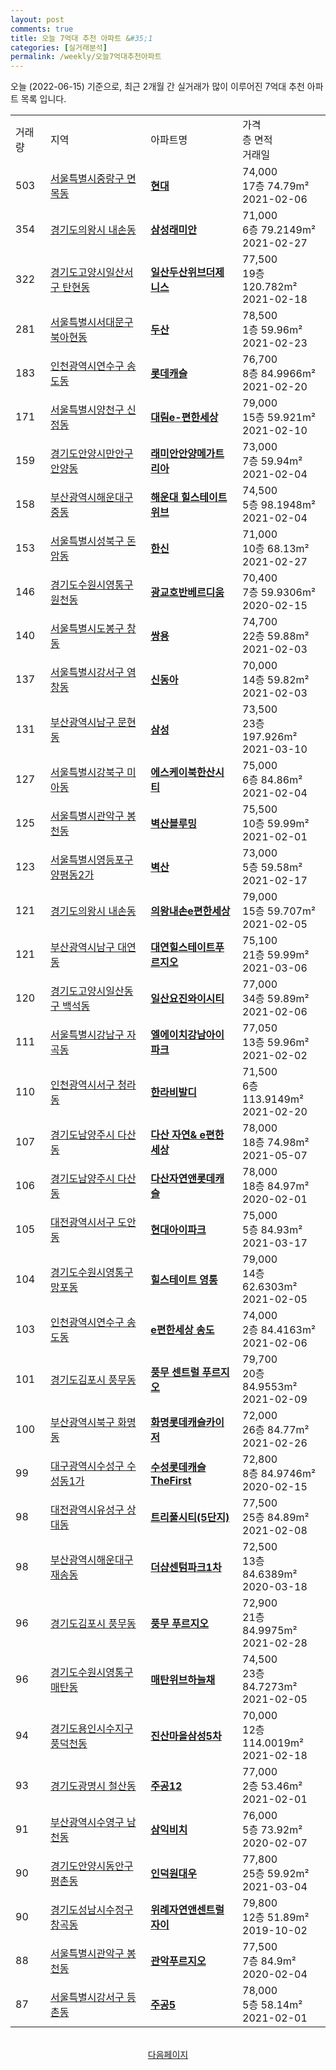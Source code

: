 ```yaml
---
layout: post
comments: true
title: 오늘 7억대 추천 아파트 &#35;1
categories: [실거래분석]
permalink: /weekly/오늘7억대추천아파트
---
```


오늘 (2022-06-15) 기준으로, 최근 2개월 간 실거래가 많이 이루어진 7억대 추천 아파트 목록 입니다.

<table class="sortable">
  <tr>
    <td>거래량</td>
    <td>지역</td>
    <td>아파트명</td>
    <td>가격<br>층 면적<br>거래일</td>
  </tr>

  <tr class="item">
    <td>503</td>
    <td><a href="/apt/서울특별시중랑구면목동">서울특별시중랑구 면목동</a></td>
    <td style="font-weight: bold;"><a href="/apt/서울특별시중랑구면목동현대">현대</a></td>
    <td>74,000<br>17층  74.79m²<br>2021-02-06</td>
  </tr>

  <tr class="item">
    <td>354</td>
    <td><a href="/apt/경기도의왕시내손동">경기도의왕시 내손동</a></td>
    <td style="font-weight: bold;"><a href="/apt/경기도의왕시내손동삼성래미안">삼성래미안</a></td>
    <td>71,000<br>6층  79.2149m²<br>2021-02-27</td>
  </tr>

  <tr class="item">
    <td>322</td>
    <td><a href="/apt/경기도고양시일산서구탄현동">경기도고양시일산서구 탄현동</a></td>
    <td style="font-weight: bold;"><a href="/apt/경기도고양시일산서구탄현동일산두산위브더제니스">일산두산위브더제니스</a></td>
    <td>77,500<br>19층  120.782m²<br>2021-02-18</td>
  </tr>

  <tr class="item">
    <td>281</td>
    <td><a href="/apt/서울특별시서대문구북아현동">서울특별시서대문구 북아현동</a></td>
    <td style="font-weight: bold;"><a href="/apt/서울특별시서대문구북아현동두산">두산</a></td>
    <td>78,500<br>1층  59.96m²<br>2021-02-23</td>
  </tr>

  <tr class="item">
    <td>183</td>
    <td><a href="/apt/인천광역시연수구송도동">인천광역시연수구 송도동</a></td>
    <td style="font-weight: bold;"><a href="/apt/인천광역시연수구송도동롯데캐슬">롯데캐슬</a></td>
    <td>76,700<br>8층  84.9966m²<br>2021-02-20</td>
  </tr>

  <tr class="item">
    <td>171</td>
    <td><a href="/apt/서울특별시양천구신정동">서울특별시양천구 신정동</a></td>
    <td style="font-weight: bold;"><a href="/apt/서울특별시양천구신정동대림e-편한세상">대림e-편한세상</a></td>
    <td>79,000<br>15층  59.921m²<br>2021-02-10</td>
  </tr>

  <tr class="item">
    <td>159</td>
    <td><a href="/apt/경기도안양시만안구안양동">경기도안양시만안구 안양동</a></td>
    <td style="font-weight: bold;"><a href="/apt/경기도안양시만안구안양동래미안안양메가트리아">래미안안양메가트리아</a></td>
    <td>73,000<br>7층  59.94m²<br>2021-02-04</td>
  </tr>

  <tr class="item">
    <td>158</td>
    <td><a href="/apt/부산광역시해운대구중동">부산광역시해운대구 중동</a></td>
    <td style="font-weight: bold;"><a href="/apt/부산광역시해운대구중동해운대힐스테이트위브">해운대 힐스테이트 위브</a></td>
    <td>74,500<br>5층  98.1948m²<br>2021-02-04</td>
  </tr>

  <tr class="item">
    <td>153</td>
    <td><a href="/apt/서울특별시성북구돈암동">서울특별시성북구 돈암동</a></td>
    <td style="font-weight: bold;"><a href="/apt/서울특별시성북구돈암동한신">한신</a></td>
    <td>71,000<br>10층  68.13m²<br>2021-02-27</td>
  </tr>

  <tr class="item">
    <td>146</td>
    <td><a href="/apt/경기도수원시영통구원천동">경기도수원시영통구 원천동</a></td>
    <td style="font-weight: bold;"><a href="/apt/경기도수원시영통구원천동광교호반베르디움">광교호반베르디움</a></td>
    <td>70,400<br>7층  59.9306m²<br>2020-02-15</td>
  </tr>

  <tr class="item">
    <td>140</td>
    <td><a href="/apt/서울특별시도봉구창동">서울특별시도봉구 창동</a></td>
    <td style="font-weight: bold;"><a href="/apt/서울특별시도봉구창동쌍용">쌍용</a></td>
    <td>74,700<br>22층  59.88m²<br>2021-02-03</td>
  </tr>

  <tr class="item">
    <td>137</td>
    <td><a href="/apt/서울특별시강서구염창동">서울특별시강서구 염창동</a></td>
    <td style="font-weight: bold;"><a href="/apt/서울특별시강서구염창동신동아">신동아</a></td>
    <td>70,000<br>14층  59.82m²<br>2021-02-03</td>
  </tr>

  <tr class="item">
    <td>131</td>
    <td><a href="/apt/부산광역시남구문현동">부산광역시남구 문현동</a></td>
    <td style="font-weight: bold;"><a href="/apt/부산광역시남구문현동삼성">삼성</a></td>
    <td>73,500<br>23층  197.926m²<br>2021-03-10</td>
  </tr>

  <tr class="item">
    <td>127</td>
    <td><a href="/apt/서울특별시강북구미아동">서울특별시강북구 미아동</a></td>
    <td style="font-weight: bold;"><a href="/apt/서울특별시강북구미아동에스케이북한산시티">에스케이북한산시티</a></td>
    <td>75,000<br>6층  84.86m²<br>2021-02-04</td>
  </tr>

  <tr class="item">
    <td>125</td>
    <td><a href="/apt/서울특별시관악구봉천동">서울특별시관악구 봉천동</a></td>
    <td style="font-weight: bold;"><a href="/apt/서울특별시관악구봉천동벽산블루밍">벽산블루밍</a></td>
    <td>75,500<br>10층  59.99m²<br>2021-02-01</td>
  </tr>

  <tr class="item">
    <td>123</td>
    <td><a href="/apt/서울특별시영등포구양평동2가">서울특별시영등포구 양평동2가</a></td>
    <td style="font-weight: bold;"><a href="/apt/서울특별시영등포구양평동2가벽산">벽산</a></td>
    <td>73,000<br>5층  59.58m²<br>2021-02-17</td>
  </tr>

  <tr class="item">
    <td>121</td>
    <td><a href="/apt/경기도의왕시내손동">경기도의왕시 내손동</a></td>
    <td style="font-weight: bold;"><a href="/apt/경기도의왕시내손동의왕내손e편한세상">의왕내손e편한세상</a></td>
    <td>79,000<br>15층  59.707m²<br>2021-02-05</td>
  </tr>

  <tr class="item">
    <td>121</td>
    <td><a href="/apt/부산광역시남구대연동">부산광역시남구 대연동</a></td>
    <td style="font-weight: bold;"><a href="/apt/부산광역시남구대연동대연힐스테이트푸르지오">대연힐스테이트푸르지오</a></td>
    <td>75,100<br>21층  59.99m²<br>2021-03-06</td>
  </tr>

  <tr class="item">
    <td>120</td>
    <td><a href="/apt/경기도고양시일산동구백석동">경기도고양시일산동구 백석동</a></td>
    <td style="font-weight: bold;"><a href="/apt/경기도고양시일산동구백석동일산요진와이시티">일산요진와이시티</a></td>
    <td>77,000<br>34층  59.89m²<br>2021-02-06</td>
  </tr>

  <tr class="item">
    <td>111</td>
    <td><a href="/apt/서울특별시강남구자곡동">서울특별시강남구 자곡동</a></td>
    <td style="font-weight: bold;"><a href="/apt/서울특별시강남구자곡동엘에이치강남아이파크">엘에이치강남아이파크</a></td>
    <td>77,050<br>13층  59.96m²<br>2021-02-02</td>
  </tr>

  <tr class="item">
    <td>110</td>
    <td><a href="/apt/인천광역시서구청라동">인천광역시서구 청라동</a></td>
    <td style="font-weight: bold;"><a href="/apt/인천광역시서구청라동한라비발디">한라비발디</a></td>
    <td>71,500<br>6층  113.9149m²<br>2021-02-20</td>
  </tr>

  <tr class="item">
    <td>107</td>
    <td><a href="/apt/경기도남양주시다산동">경기도남양주시 다산동</a></td>
    <td style="font-weight: bold;"><a href="/apt/경기도남양주시다산동다산자연&e편한세상">다산 자연& e편한세상</a></td>
    <td>78,000<br>18층  74.98m²<br>2021-05-07</td>
  </tr>

  <tr class="item">
    <td>106</td>
    <td><a href="/apt/경기도남양주시다산동">경기도남양주시 다산동</a></td>
    <td style="font-weight: bold;"><a href="/apt/경기도남양주시다산동다산자연앤롯데캐슬">다산자연앤롯데캐슬</a></td>
    <td>78,000<br>18층  84.97m²<br>2020-02-01</td>
  </tr>

  <tr class="item">
    <td>105</td>
    <td><a href="/apt/대전광역시서구도안동">대전광역시서구 도안동</a></td>
    <td style="font-weight: bold;"><a href="/apt/대전광역시서구도안동현대아이파크">현대아이파크</a></td>
    <td>75,000<br>5층  84.93m²<br>2021-03-17</td>
  </tr>

  <tr class="item">
    <td>104</td>
    <td><a href="/apt/경기도수원시영통구망포동">경기도수원시영통구 망포동</a></td>
    <td style="font-weight: bold;"><a href="/apt/경기도수원시영통구망포동힐스테이트영통">힐스테이트 영통</a></td>
    <td>79,000<br>14층  62.6303m²<br>2021-02-05</td>
  </tr>

  <tr class="item">
    <td>103</td>
    <td><a href="/apt/인천광역시연수구송도동">인천광역시연수구 송도동</a></td>
    <td style="font-weight: bold;"><a href="/apt/인천광역시연수구송도동e편한세상송도">e편한세상 송도</a></td>
    <td>74,000<br>2층  84.4163m²<br>2021-02-06</td>
  </tr>

  <tr class="item">
    <td>101</td>
    <td><a href="/apt/경기도김포시풍무동">경기도김포시 풍무동</a></td>
    <td style="font-weight: bold;"><a href="/apt/경기도김포시풍무동풍무센트럴푸르지오">풍무 센트럴 푸르지오</a></td>
    <td>79,700<br>20층  84.9553m²<br>2021-02-09</td>
  </tr>

  <tr class="item">
    <td>100</td>
    <td><a href="/apt/부산광역시북구화명동">부산광역시북구 화명동</a></td>
    <td style="font-weight: bold;"><a href="/apt/부산광역시북구화명동화명롯데캐슬카이저">화명롯데캐슬카이저</a></td>
    <td>72,000<br>26층  84.77m²<br>2021-02-26</td>
  </tr>

  <tr class="item">
    <td>99</td>
    <td><a href="/apt/대구광역시수성구수성동1가">대구광역시수성구 수성동1가</a></td>
    <td style="font-weight: bold;"><a href="/apt/대구광역시수성구수성동1가수성롯데캐슬TheFirst">수성롯데캐슬TheFirst</a></td>
    <td>72,800<br>8층  84.9746m²<br>2020-02-15</td>
  </tr>

  <tr class="item">
    <td>98</td>
    <td><a href="/apt/대전광역시유성구상대동">대전광역시유성구 상대동</a></td>
    <td style="font-weight: bold;"><a href="/apt/대전광역시유성구상대동트리풀시티(5단지)">트리풀시티(5단지)</a></td>
    <td>77,500<br>25층  84.89m²<br>2021-02-08</td>
  </tr>

  <tr class="item">
    <td>98</td>
    <td><a href="/apt/부산광역시해운대구재송동">부산광역시해운대구 재송동</a></td>
    <td style="font-weight: bold;"><a href="/apt/부산광역시해운대구재송동더샵센텀파크1차">더샵센텀파크1차</a></td>
    <td>72,500<br>13층  84.6389m²<br>2020-03-18</td>
  </tr>

  <tr class="item">
    <td>96</td>
    <td><a href="/apt/경기도김포시풍무동">경기도김포시 풍무동</a></td>
    <td style="font-weight: bold;"><a href="/apt/경기도김포시풍무동풍무푸르지오">풍무 푸르지오</a></td>
    <td>72,900<br>21층  84.9975m²<br>2021-02-28</td>
  </tr>

  <tr class="item">
    <td>96</td>
    <td><a href="/apt/경기도수원시영통구매탄동">경기도수원시영통구 매탄동</a></td>
    <td style="font-weight: bold;"><a href="/apt/경기도수원시영통구매탄동매탄위브하늘채">매탄위브하늘채</a></td>
    <td>74,500<br>23층  84.7273m²<br>2021-02-05</td>
  </tr>

  <tr class="item">
    <td>94</td>
    <td><a href="/apt/경기도용인시수지구풍덕천동">경기도용인시수지구 풍덕천동</a></td>
    <td style="font-weight: bold;"><a href="/apt/경기도용인시수지구풍덕천동진산마을삼성5차">진산마을삼성5차</a></td>
    <td>70,000<br>12층  114.0019m²<br>2021-02-18</td>
  </tr>

  <tr class="item">
    <td>93</td>
    <td><a href="/apt/경기도광명시철산동">경기도광명시 철산동</a></td>
    <td style="font-weight: bold;"><a href="/apt/경기도광명시철산동주공12">주공12</a></td>
    <td>77,000<br>2층  53.46m²<br>2021-02-01</td>
  </tr>

  <tr class="item">
    <td>91</td>
    <td><a href="/apt/부산광역시수영구남천동">부산광역시수영구 남천동</a></td>
    <td style="font-weight: bold;"><a href="/apt/부산광역시수영구남천동삼익비치">삼익비치</a></td>
    <td>76,000<br>5층  73.92m²<br>2020-02-07</td>
  </tr>

  <tr class="item">
    <td>90</td>
    <td><a href="/apt/경기도안양시동안구평촌동">경기도안양시동안구 평촌동</a></td>
    <td style="font-weight: bold;"><a href="/apt/경기도안양시동안구평촌동인덕원대우">인덕원대우</a></td>
    <td>77,800<br>25층  59.92m²<br>2021-03-04</td>
  </tr>

  <tr class="item">
    <td>90</td>
    <td><a href="/apt/경기도성남시수정구창곡동">경기도성남시수정구 창곡동</a></td>
    <td style="font-weight: bold;"><a href="/apt/경기도성남시수정구창곡동위례자연앤센트럴자이">위례자연앤센트럴자이</a></td>
    <td>79,800<br>12층  51.89m²<br>2019-10-02</td>
  </tr>

  <tr class="item">
    <td>88</td>
    <td><a href="/apt/서울특별시관악구봉천동">서울특별시관악구 봉천동</a></td>
    <td style="font-weight: bold;"><a href="/apt/서울특별시관악구봉천동관악푸르지오">관악푸르지오</a></td>
    <td>77,500<br>7층  84.9m²<br>2020-02-04</td>
  </tr>

  <tr class="item">
    <td>87</td>
    <td><a href="/apt/서울특별시강서구등촌동">서울특별시강서구 등촌동</a></td>
    <td style="font-weight: bold;"><a href="/apt/서울특별시강서구등촌동주공5">주공5</a></td>
    <td>78,000<br>5층  58.14m²<br>2021-02-01</td>
  </tr>

  <tr>
      <script async src="https://pagead2.googlesyndication.com/pagead/js/adsbygoogle.js?client=ca-pub-3485438051770037"
          crossorigin="anonymous"></script>
      <ins class="adsbygoogle"
          style="display:block"
          data-ad-format="fluid"
          data-ad-layout-key="-fb+5w+4e-db+86"
          data-ad-client="ca-pub-3485438051770037"
          data-ad-slot="1827090281"></ins>
      <script>
          (adsbygoogle = window.adsbygoogle || []).push({});
      </script>
  </tr>
    
</table>

<br>
<center><a href="/weekly/오늘7억대추천아파트2">다음페이지</a></center>
<br><br>
